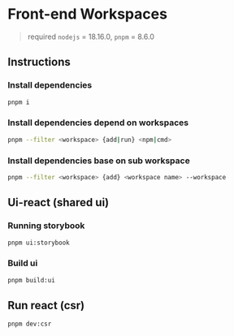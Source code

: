 # Front-end Workspaces

> required `nodejs` = 18.16.0, `pnpm` = 8.6.0

## Instructions

### Install dependencies

```bash
pnpm i
```

### Install dependencies depend on workspaces

```bash
pnpm --filter <workspace> {add|run} <npm|cmd>
```

### Install dependencies base on sub workspace

```bash
pnpm --filter <workspace> {add} <workspace name> --workspace
```

## Ui-react (shared ui)

### Running storybook

```bash
pnpm ui:storybook
```

### Build ui

```bash
pnpm build:ui
```

## Run react (csr)

```bash
pnpm dev:csr
```
